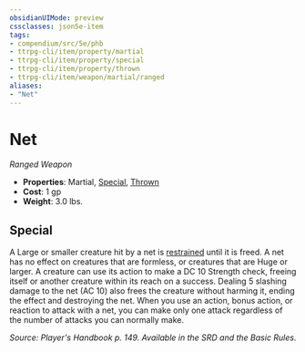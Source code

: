 ```yaml
---
obsidianUIMode: preview
cssclasses: json5e-item
tags:
- compendium/src/5e/phb
- ttrpg-cli/item/property/martial
- ttrpg-cli/item/property/special
- ttrpg-cli/item/property/thrown
- ttrpg-cli/item/weapon/martial/ranged
aliases: 
- "Net"
---
```

# Net
*Ranged Weapon*  

- **Properties**: Martial, [Special](/3-Mechanics/CLI/rules/item-properties.md#Special), [Thrown](/3-Mechanics/CLI/rules/item-properties.md#Thrown)
- **Cost**: 1 gp
- **Weight**: 3.0 lbs.

## Special

A Large or smaller creature hit by a net is [restrained](/3-Mechanics/CLI/rules/conditions.md#restrained) until it is freed. A net has no effect on creatures that are formless, or creatures that are Huge or larger. A creature can use its action to make a DC 10 Strength check, freeing itself or another creature within its reach on a success. Dealing 5 slashing damage to the net (AC 10) also frees the creature without harming it, ending the effect and destroying the net. When you use an action, bonus action, or reaction to attack with a net, you can make only one attack regardless of the number of attacks you can normally make.

*Source: Player's Handbook p. 149. Available in the SRD and the Basic Rules.*